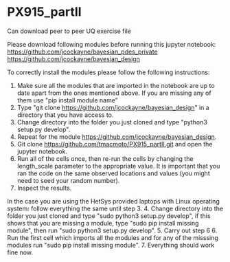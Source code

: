# PX915_partII
Can download peer to peer UQ exercise file

Please download following modules before running this jupyter notebook: 
https://github.com/jcockayne/bayesian_pdes_private
https://github.com/jcockayne/bayesian_design

To correctly install the modules please follow the following instructions: 
1. Make sure all the modules that are imported in the notebook are up to date apart from the ones mentioned above. If you are missing any of them use "pip install module name"
3. Type "git clone https://github.com/jcockayne/bayesian_design" in a directory that you have access to.
4. Change directory into the folder you just cloned and type "python3 setup.py develop".
5. Repeat for the module https://github.com/jcockayne/bayesian_design.
6. Git clone https://github.com/tmacmoto/PX915_partII.git and open the jupyter notebook.
7. Run all of the cells once, then re-run the cells by changing the length_scale parameter to the appropriate value. It is important that you ran the code on the same observed locations and values (you might need to seed your random number).
8. Inspect the results.

In the case you are using the HetSys provided laptops with Linux operating system: follow everything the same until step 3. 
4. Change directory into the folder you just cloned and type "sudo python3 setup.py develop", if this shows that you are missing a module, type "sudo pip install missing module", then run "sudo python3 setup.py develop". 
5. Carry out step 6
6. Run the first cell which imports all the modules and for any of the misssing modules run "sudo pip install missing module".
7. Everything should work fine now.

